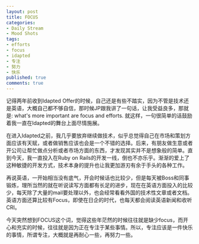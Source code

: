 ```yaml
---
layout: post
title: FOCUS
categories:
- Daily Stream
- Mood Shots
tags:
- efforts
- focus
- idapted
- 专注
- 努力
- 快乐
published: true
comments: true
---
```

<p>记得两年前收到Idapted Offer的时候，自己还是有些不踏实，因为不管是技术还是英语，大概自己都不够自信，那时候JP跟我讲了一句话，让我受益良多，那就是: what's more important are focus and efforts. 就这样，一句很简单的话鼓励着我一直在Idapted的舞台上面尽情施展。</p>

<p>在进入Idapted之前，我几乎要放弃继续做技术，似乎总觉得自己在市场和策划方面应该有天赋，或者做销售应该也会是一个不错的选择。后来，有朋友做生意或者开公司让帮忙做点分析或者市场方面的东西，才发现其实并不是想象般的简单。直到今天，我一直投入在Ruby on Rails的开发一线，倒也不亦乐乎。渐渐的爱上了这种敏捷的开发方式，技术本身的提升也让我更加游刃有余于手头的各种工作。</p>

<p>再说英语，一开始相当没有底气，开会时候话也比较少，但是每天被Boss和同事锻炼，理所当然的就在听说读写方面都有长足的进步，现在在英语方面投入的比较少，每天除了大量的mail要处理以外，也会经常看看外国的技术性文章或者文档。英语方面还算比较有Focus，即使在日企的时代，也每天都会阅读英语新闻和收听CRI。</p>

<p>今天突然想到FOCUS这个词，觉得这些年茫然的时候往往就是缺少focus，而开心和充实的时候，往往就是因为正在专注于某些事情。所以，专注应该是一件快乐的事情，所谓专注，大概就是再耐心一些，再努力一些。</p>
